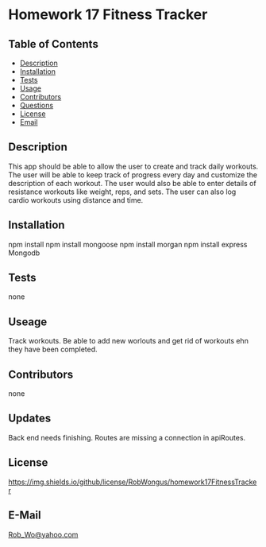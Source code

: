 # Homework 17 Fitness Tracker

## Table of Contents

* [Description](#Description)
* [Installation](#Installation)
* [Tests](#Tests)
* [Usage](#Usage)
* [Contributors](#Contributors)
* [Questions](#Updates)
* [License](#License)
* [Email](#Email)

## Description
This app should be able to allow the user to create and track daily workouts. The user will be able to keep track of progress every day and customize the description of each workout. The user would also be able to enter details of resistance workouts like weight, reps, and sets. The user can also log cardio workouts using distance and time. 

## Installation
npm install
npm install mongoose
npm install morgan
npm  install express
Mongodb


## Tests

none

## Useage

Track workouts. Be able to add new worlouts and get rid of workouts ehn they have been completed. 

## Contributors

none

## Updates
Back end needs finishing. Routes are missing a connection in apiRoutes. 


## License
https://img.shields.io/github/license/RobWongus/homework17FitnessTracker

## E-Mail

Rob_Wo@yahoo.com
